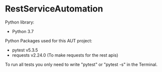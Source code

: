# RestServiceAutomation

Python library:
- Python 3.7

Python Packages used for this AUT project:
- pytest v5.3.5
- requests v2.24.0 (To make requests for the rest apis)

To run all tests you only need to write "pytest" or "pytest -s" in the Terminal.
